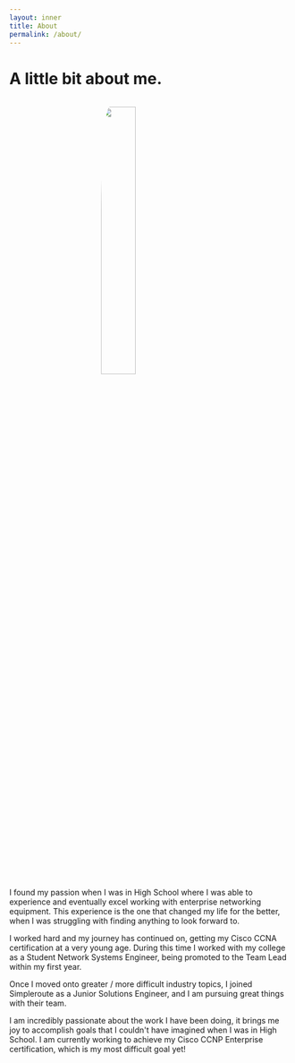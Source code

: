 ```yaml
---
layout: inner
title: About
permalink: /about/
---
```

# A little bit about me.
<div class='body' style="height=100vh">
<div class="hero-img">
<img src="{{ site.url }}/img/connor.jpg" style="border-radius: 15%; width: 35%; display: block; margin: auto; padding: 3%">
</div>

<p> I found my passion when I was in High School where I was able to experience and eventually excel working with enterprise networking equipment. 
This experience is the one that changed my life for the better, when I was struggling with finding anything to look forward to. </p>

<p>I worked hard and my journey has continued on, getting my Cisco CCNA certification at a very young age. During this time I worked with my college as a Student Network Systems Engineer, being promoted to the Team Lead within my first year.

<p>Once I moved onto greater / more difficult industry topics, I joined Simpleroute as a Junior Solutions Engineer, and I am pursuing great things with their team.</p>

<p>I am incredibly passionate about the work I have been doing, it brings me joy to accomplish goals that I couldn't have imagined when I was in High School. 
I am currently working to achieve my Cisco CCNP Enterprise certification, which is my most difficult goal yet!</p>
</div>